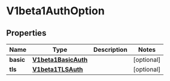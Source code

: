 
# V1beta1AuthOption

## Properties
Name | Type | Description | Notes
------------ | ------------- | ------------- | -------------
**basic** | [**V1beta1BasicAuth**](V1beta1BasicAuth.md) |  |  [optional]
**tls** | [**V1beta1TLSAuth**](V1beta1TLSAuth.md) |  |  [optional]



